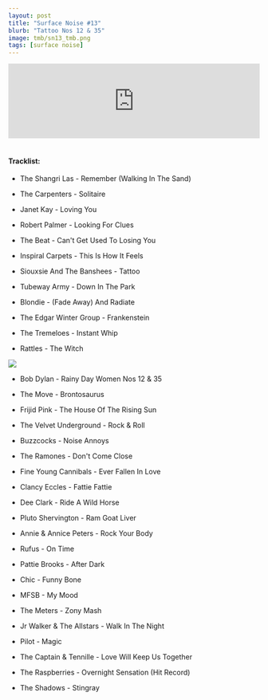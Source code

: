 ```yaml
---
layout: post
title: "Surface Noise #13"
blurb: "Tattoo Nos 12 & 35"
image: tmb/sn13_tmb.png
tags: [surface noise]
---
```



<iframe scrolling="no" id="hearthis_at_track_3028606" width="100%" height="150" src="https://hearthis.at/embed/3028606/transparent_black/?hcolor=&color=&style=2&block_size=2&block_space=1&background=1&waveform=0&cover=0&autoplay=0&css=" frameborder="0" allowtransparency allow="autoplay"><p>Listen to <a href="https://hearthis.at/zerocc/surface-noise-13-121017/" target="_blank">Surface Noise #13 (12/10/17)</a> <span>by</span><a href="https://hearthis.at/zerocc/" target="_blank" >Zero</a> <span>on</span> <a href="https://hearthis.at/" target="_blank">hearthis.at</a></p></iframe>
&nbsp;

#### Tracklist:

- The Shangri Las - Remember (Walking In The Sand)
- The Carpenters - Solitaire
- Janet Kay - Loving You

- Robert Palmer - Looking For Clues
- The Beat - Can't Get Used To Losing You
- Inspiral Carpets - This Is How It Feels

- Siouxsie And The Banshees - Tattoo
- Tubeway Army - Down In The Park
- Blondie - (Fade Away) And Radiate

- The Edgar Winter Group - Frankenstein
- The Tremeloes - Instant Whip
- Rattles - The Witch

![](https://lh3.googleusercontent.com/8MmkC_BVgZVIwiLYUJ_0chNZNTKPDfKYxSK9NISYgxICg5d8a6LdJ-4uDhRZJLwBysu2FJRXvYul-XXzIyJw6Czuuv103WifMXox3BhxdFR0gJrxdtCZvDPVSKWTrojVfiGRPEVJDzGnOYEwXgneYmYkHI7na4fWaw9RsE-dICJfT9Whxxejrt09ulhJQoZOW-7ZD670uj-hFBwcK8GI-Bqw2fve0_PHMNLkK123WetJ16Bdc0ChzpLQyEnbzqGMH56tihOD5W3ysb6m1bkHB_8XFUs-xrT7KbPA9aaR72-9V45OuxWlTHdY8eoG2kRTNlwlXlFNn2eteTEZhRNu5RODbqKPxRnGk77OuDV_5bR0N2S9YBRShZKIi1PiYK1rqbh0b46HCduj8tgv96cCCkBI3_tc2nSrLk-cf5Tfjmsx4mGsMMbv97OsWrrzjaclo1-AKqVvWgZteSNJusGL7u3JUOv3hGVO18w0spOu5yz4VzjSIUPMJ2NIM_CjlaNNxqCpYbFbM9tT8q7H8NRaS3ifQ30mFBfi-n9c3DrOMYUUKnEjtHxcUUpdJ1QJ3k1UsRes3DOzFc1m3VTSH2yR-NTHhzSpk5QHDh9HLVndYrJLawccpAM9mIvDNPn7o7Bl25oEtEbNusiH7FJ5Dli4lRSA=w600-h602-no)

- Bob Dylan - Rainy Day Women Nos 12 & 35
- The Move - Brontosaurus
- Frijid Pink - The House Of The Rising Sun

- The Velvet Underground - Rock & Roll
- Buzzcocks - Noise Annoys
- The Ramones - Don't Come Close
- Fine Young Cannibals - Ever Fallen In Love

- Clancy Eccles - Fattie Fattie
- Dee Clark - Ride A Wild Horse
- Pluto Shervington - Ram Goat Liver
- Annie & Annice Peters - Rock Your Body

- Rufus - On Time
- Pattie Brooks - After Dark
- Chic - Funny Bone
- MFSB - My Mood
- The Meters - Zony Mash
- Jr Walker & The Allstars - Walk In The Night

- Pilot - Magic
- The Captain & Tennille - Love Will Keep Us Together
- The Raspberries - Overnight Sensation (Hit Record)

- The Shadows - Stingray